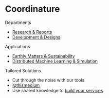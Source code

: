 # Coordinature

Departments
- [Research & Reports](research)
- [Development & Designs](development)

Applications
- [Earthly Matters & Sustainability](https://earthly.ai)
- [Distributed Machine Learning & Simulation](https://mini.ai)

Tailored Solutions
- Cut through the noise with our tools. 
- <a href="https://thismedium.com" target="_blank">@thismedium</a>
- Use shared knowledge to <a href="https://logic.to" target="_blank">build your services</a>.